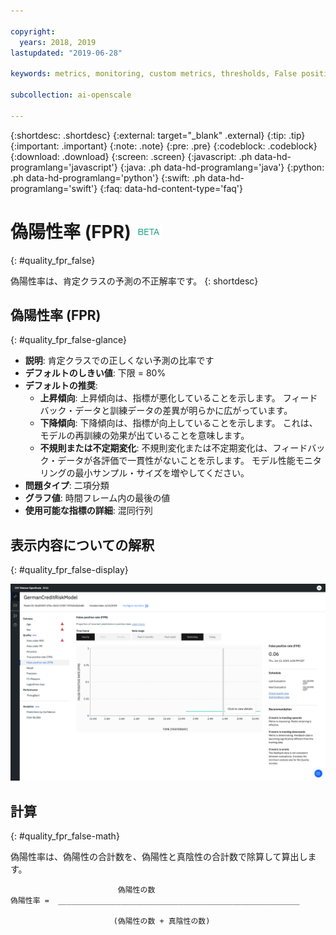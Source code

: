 ```yaml
---

copyright:
  years: 2018, 2019
lastupdated: "2019-06-28"

keywords: metrics, monitoring, custom metrics, thresholds, False positive rate, fpr

subcollection: ai-openscale

---
```


{:shortdesc: .shortdesc}
{:external: target="_blank" .external}
{:tip: .tip}
{:important: .important}
{:note: .note}
{:pre: .pre}
{:codeblock: .codeblock}
{:download: .download}
{:screen: .screen}
{:javascript: .ph data-hd-programlang='javascript'}
{:java: .ph data-hd-programlang='java'}
{:python: .ph data-hd-programlang='python'}
{:swift: .ph data-hd-programlang='swift'}
{:faq: data-hd-content-type='faq'}

# 偽陽性率 (FPR) ![ベータ・タグ](images/beta.png)
{: #quality_fpr_false}

偽陽性率は、肯定クラスの予測の不正解率です。
{: shortdesc}

## 偽陽性率 (FPR)
{: #quality_fpr_false-glance}

- **説明**: 肯定クラスでの正しくない予測の比率です
- **デフォルトのしきい値**: 下限 = 80%
- **デフォルトの推奨**:
   - **上昇傾向**: 上昇傾向は、指標が悪化していることを示します。 フィードバック・データと訓練データの差異が明らかに広がっています。
   - **下降傾向**: 下降傾向は、指標が向上していることを示します。 これは、モデルの再訓練の効果が出ていることを意味します。
   - **不規則または不定期変化**: 不規則変化または不定期変化は、フィードバック・データが各評価で一貫性がないことを示します。 モデル性能モニタリングの最小サンプル・サイズを増やしてください。
- **問題タイプ**: 二項分類
- **グラフ値**: 時間フレーム内の最後の値
- **使用可能な指標の詳細**: 混同行列

## 表示内容についての解釈
{: #quality_fpr_false-display}

![偽陽性率グラフが表示されています。](images/quality-fpr.png)

## 計算
{: #quality_fpr_false-math}

偽陽性率は、偽陽性の合計数を、偽陽性と真陰性の合計数で除算して算出します。

```
                        偽陽性の数
偽陽性率 =  ______________________________________________________

                       (偽陽性の数 + 真陰性の数)
```

